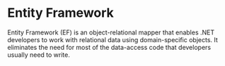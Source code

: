# Entity Framework

Entity Framework (EF) is an object-relational mapper 
that enables .NET developers to work with relational data using domain-specific objects. 
It eliminates the need for most of the data-access code that developers usually need to write.
